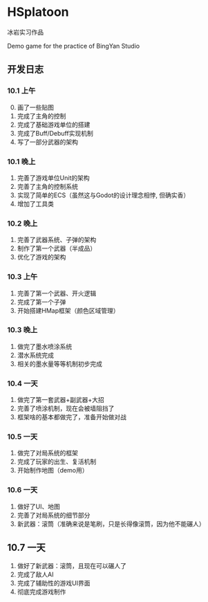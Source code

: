 # HSplatoon
冰岩实习作品

Demo game for the practice of BingYan Studio


## 开发日志
### 10.1 上午
0. 画了一些贴图
1. 完成了主角的控制
2. 完成了基础游戏单位的搭建
3. 完成了Buff/Debuff实现机制
4. 写了一部分武器的架构

### 10.1 晚上
1. 完善了游戏单位Unit的架构
2. 完善了主角的控制系统
3. 实现了简单的ECS（虽然这与Godot的设计理念相悖, 但确实香）
4. 增加了工具类

### 10.2 晚上
1. 完善了武器系统、子弹的架构
2. 制作了第一个武器（半成品）
3. 优化了游戏的架构

### 10.3 上午
1. 完善了第一个武器、开火逻辑
2. 完成了第一个子弹
3. 开始搭建HMap框架（颜色区域管理）

### 10.3 晚上
1. 做完了墨水喷涂系统
2. 潜水系统完成
3. 相关的墨水量等等机制初步完成

### 10.4 一天
1. 做完了第一套武器+副武器+大招
2. 完善了喷涂机制，现在会被墙阻挡了
3. 框架啥的基本都做完了，准备开始做对战

### 10.5 一天
1. 做完了对局系统的框架
2. 完成了玩家的出生、复活机制
3. 开始制作地图（demo用）

### 10.6 一天
1. 做好了UI、地图
2. 完善了对局系统的细节部分
3. 新武器：滚筒（准确来说是笔刷，只是长得像滚筒，因为他不能碾人）

## 10.7 一天
1. 做好了新武器：滚筒，且现在可以碾人了
2. 完成了敌人AI
3. 完成了辅助性的游戏UI界面
4. 彻底完成游戏制作